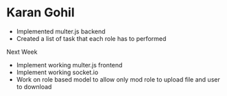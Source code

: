 # Karan Gohil

- Implemented multer.js backend
- Created a list of task that each role has to performed

Next Week

- Implement working multer.js frontend
- Implement working socket.io
- Work on role based model to allow only mod role to upload file and user to download
